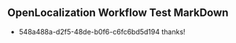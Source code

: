## OpenLocalization Workflow Test MarkDown
* 548a488a-d2f5-48de-b0f6-c6fc6bd5d194 
thanks!<!--HONumber=Mar16_HO3-->
